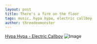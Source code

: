 ```yaml
---
layout: post
title: There's a fire on the floor
tags: music, hypa hypa, electric callboy
author: threedeemonster
---
```


[Hypa Hypa - Electric Callboy](https://youtu.be/75Mw8r5gW8E)
![Image](https://threedeemonster.mo.cloudinary.net/assets/hypa-hypa.jpeg)